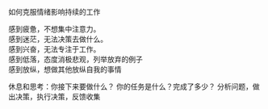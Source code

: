 如何克服情绪影响持续的工作  

感到疲惫，不想集中注意力。  
感到迷茫，无法决策去做什么。  
感到兴奋，无法专注于工作。  
感到低落，态度消极悲观，列举放弃的例子  
感到放纵，想做其他放纵自我的事情  

休息和思考：你接下来要做什么？
你的任务是什么？完成了多少？
分析问题，做出决策，执行决策，反馈收集